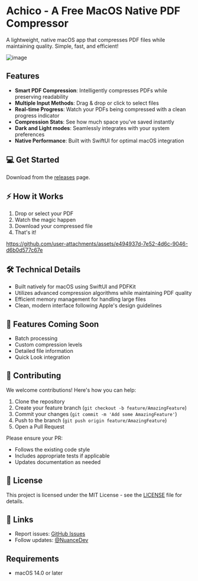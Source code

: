 # Achico - A Free MacOS Native PDF Compressor

A lightweight, native macOS app that compresses PDF files while maintaining quality. Simple, fast, and efficient!

![image](https://github.com/user-attachments/assets/4e10b8a7-decc-4e0b-8b56-f88198e75ec9)


## Features
- **Smart PDF Compression**: Intelligently compresses PDFs while preserving readability
- **Multiple Input Methods**: Drag & drop or click to select files
- **Real-time Progress**: Watch your PDFs being compressed with a clean progress indicator
- **Compression Stats**: See how much space you've saved instantly
- **Dark and Light modes**: Seamlessly integrates with your system preferences
- **Native Performance**: Built with SwiftUI for optimal macOS integration

## 💻 Get Started
Download from the [releases](https://github.com/nuance-dev/Achico/releases/) page.

## ⚡️ How it Works
1. Drop or select your PDF
2. Watch the magic happen
3. Download your compressed file
4. That's it!


https://github.com/user-attachments/assets/e494937d-7e52-4d6c-9046-d6b0d577c67e

## 🛠 Technical Details
- Built natively for macOS using SwiftUI and PDFKit
- Utilizes advanced compression algorithms while maintaining PDF quality
- Efficient memory management for handling large files
- Clean, modern interface following Apple's design guidelines

## 🔮 Features Coming Soon
- Batch processing
- Custom compression levels
- Detailed file information
- Quick Look integration

## 🤝 Contributing
We welcome contributions! Here's how you can help:

1. Clone the repository
2. Create your feature branch (`git checkout -b feature/AmazingFeature`)
3. Commit your changes (`git commit -m 'Add some AmazingFeature'`)
4. Push to the branch (`git push origin feature/AmazingFeature`)
5. Open a Pull Request

Please ensure your PR:
- Follows the existing code style
- Includes appropriate tests if applicable
- Updates documentation as needed

## 📝 License
This project is licensed under the MIT License - see the [LICENSE](LICENSE) file for details.

## 🔗 Links
- Report issues: [GitHub Issues](https://github.com/nuance-dev/Achico/issues)
- Follow updates: [@NuanceDev](https://twitter.com/Nuancedev)

## Requirements
- macOS 14.0 or later
